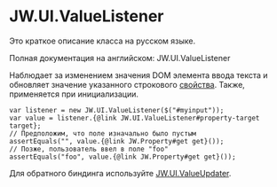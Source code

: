 ﻿# JW.UI.ValueListener

Это краткое описание класса на русском языке.

Полная документация на английском: JW.UI.ValueListener

Наблюдает за изменением значения DOM элемента ввода текста и обновляет значение указанного строкового
[свойства](#!/guide/rujwproperty). Также, применяется при инициализации.

    var listener = new JW.UI.ValueListener($("#myinput"));
    var value = listener.{@link JW.UI.ValueListener#property-target target};
    // Предположим, что поле изначально было пустым
    assertEquals("", value.{@link JW.Property#get get}());
    // Позже, пользователь ввел в поле "foo"
    assertEquals("foo", value.{@link JW.Property#get get}());

Для обратного биндинга используйте [JW.UI.ValueUpdater](#!/guide/rujwuivalueupdater).
